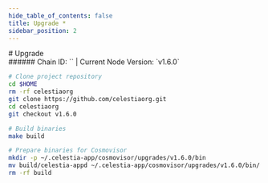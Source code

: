 ```yaml
---
hide_table_of_contents: false
title: Upgrade *
sidebar_position: 2
---
```


<div class="h1-with-icon icon-celestia">
# Upgrade
</div>
###### Chain ID: `` | Current Node Version: `v1.6.0`

```bash
# Clone project repository
cd $HOME
rm -rf celestiaorg
git clone https://github.com/celestiaorg.git
cd celestiaorg
git checkout v1.6.0

# Build binaries
make build

# Prepare binaries for Cosmovisor
mkdir -p ~/.celestia-app/cosmovisor/upgrades/v1.6.0/bin
mv build/celestia-appd ~/.celestia-app/cosmovisor/upgrades/v1.6.0/bin/
rm -rf build
```